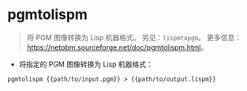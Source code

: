 # pgmtolispm

> 将 PGM 图像转换为 Lisp 机器格式。
> 另见：`lispmtopgm`。
> 更多信息：<https://netpbm.sourceforge.net/doc/pgmtolispm.html>。

- 将指定的 PGM 图像转换为 Lisp 机器格式：

`pgmtolispm {{path/to/input.pgm}} > {{path/to/output.lispm}}`